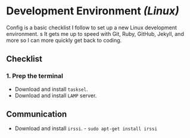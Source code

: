 Development Environment *(Linux)*
=================================

Config is a basic checklist I follow to set up a new Linux development environment. s
It gets me up to speed with Git, Ruby, GitHub, Jekyll, and more so I can more quickly get back to coding.

## Checklist

### 1. Prep the terminal

- Download and install `tasksel`.
- Download and install `LAMP` server.

## Communication

- Download and install `irssi`. - `sudo apt-get install irssi`
